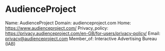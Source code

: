 
# AudienceProject

Name: AudienceProject
Domain: audienceproject.com
Home: https://www.audienceproject.com/
Privacy_policy: https://privacy.audienceproject.com/en-GB/for-users/privacy-policy/
Email: privacy@audienceproject.com
Member_of: Interactive Advertising Bureau (IAB)
